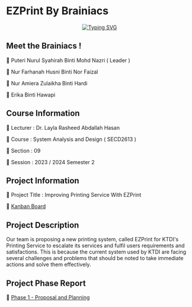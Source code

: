 # EZPrint By Brainiacs

<div align="center">
  
   [![Typing SVG](https://readme-typing-svg.demolab.com?font=Fira+Code&duration=4000&pause=100&center=true&vCenter=true&random=false&width=435&lines=Brainiacs+here+!+)](https://git.io/typing-svg)
  
</div>

## Meet the Brainiacs !
📍 Puteri Nurul Syahirah Binti Mohd Nazri ( Leader )

📍 Nur Farhanah Husni Binti Nor Faizal

📍 Nur Amiera Zulaikha Binti Hardi

📍 Erika Binti Hawapi

## Course Information
📍 Lecturer : Dr. Layla Rasheed Abdallah Hasan

📍 Course   : System Analysis and Design ( SECD2613 )

📍 Section  : 09

📍 Session  : 2023 / 2024 Semester 2

## Project Information
📍 Project Title : Improving Printing Service With EZPrint

📍 [Kanban Board](https://github.com/users/puterinurulsyahirah/projects/6) 

## Project Description
Our team is proposing a new printing system, called EZPrint for KTDI's Printing Service to escalate its services and fulfil users requirements and satisfactions. This is because the current system used by KTDI are facing several challenges and problems that should be noted to take immediate actions and solve them effectively.

## Project Phase Report
📍 [Phase 1 - Proposal and Planning](https://github.com/puterinurulsyahirah/Braniacs_Project1_SAD_20232024/blob/main/Phase%201%20(%20Proposal%20and%20Planning%20).pdf) 
